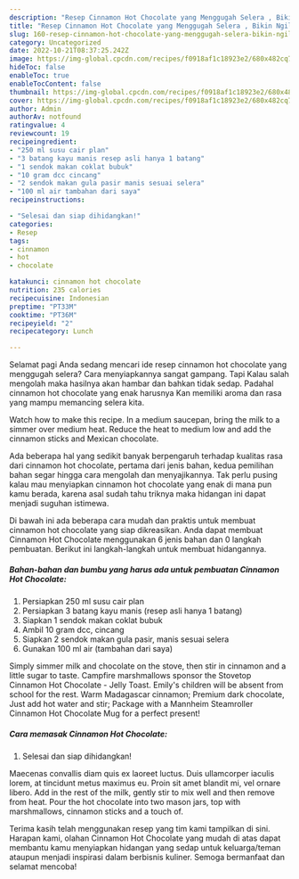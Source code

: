 ```yaml
---
description: "Resep Cinnamon Hot Chocolate yang Menggugah Selera , Bikin Ngiler"
title: "Resep Cinnamon Hot Chocolate yang Menggugah Selera , Bikin Ngiler"
slug: 160-resep-cinnamon-hot-chocolate-yang-menggugah-selera-bikin-ngiler
category: Uncategorized
date: 2022-10-21T08:37:25.242Z
image: https://img-global.cpcdn.com/recipes/f0918af1c18923e2/680x482cq70/cinnamon-hot-chocolate-foto-resep-utama.jpg
hideToc: false
enableToc: true
enableTocContent: false
thumbnail: https://img-global.cpcdn.com/recipes/f0918af1c18923e2/680x482cq70/cinnamon-hot-chocolate-foto-resep-utama.jpg
cover: https://img-global.cpcdn.com/recipes/f0918af1c18923e2/680x482cq70/cinnamon-hot-chocolate-foto-resep-utama.jpg
author: Admin
authorAv: notfound
ratingvalue: 4
reviewcount: 19
recipeingredient:
- "250 ml susu cair plan"
- "3 batang kayu manis resep asli hanya 1 batang"
- "1 sendok makan coklat bubuk"
- "10 gram dcc cincang"
- "2 sendok makan gula pasir manis sesuai selera"
- "100 ml air tambahan dari saya"
recipeinstructions:

- "Selesai dan siap dihidangkan!"
categories:
- Resep
tags:
- cinnamon
- hot
- chocolate

katakunci: cinnamon hot chocolate 
nutrition: 235 calories
recipecuisine: Indonesian
preptime: "PT33M"
cooktime: "PT36M"
recipeyield: "2"
recipecategory: Lunch

---
```



Selamat pagi Anda sedang mencari ide resep cinnamon hot chocolate yang menggugah selera? Cara menyiapkannya sangat gampang. Tapi Kalau salah mengolah maka hasilnya akan hambar dan bahkan tidak sedap. Padahal cinnamon hot chocolate yang enak harusnya Kan memiliki aroma dan rasa yang mampu memancing selera kita.


Watch how to make this recipe. In a medium saucepan, bring the milk to a simmer over medium heat. Reduce the heat to medium low and add the cinnamon sticks and Mexican chocolate.

Ada beberapa hal yang sedikit banyak berpengaruh terhadap kualitas rasa dari cinnamon hot chocolate, pertama dari jenis bahan, kedua pemilihan bahan segar hingga cara mengolah dan menyajikannya. Tak perlu pusing kalau mau menyiapkan cinnamon hot chocolate yang enak di mana pun kamu berada, karena asal sudah tahu triknya maka hidangan ini dapat menjadi suguhan istimewa.


Di bawah ini ada beberapa cara mudah dan praktis untuk membuat cinnamon hot chocolate yang siap dikreasikan. Anda dapat membuat Cinnamon Hot Chocolate menggunakan 6 jenis bahan dan 0 langkah pembuatan. Berikut ini langkah-langkah untuk membuat hidangannya.

<!--inarticleads1-->

##### Bahan-bahan dan bumbu yang harus ada untuk pembuatan Cinnamon Hot Chocolate:

1. Persiapkan 250 ml susu cair plan
1. Persiapkan 3 batang kayu manis (resep asli hanya 1 batang)
1. Siapkan 1 sendok makan coklat bubuk
1. Ambil 10 gram dcc, cincang
1. Siapkan 2 sendok makan gula pasir, manis sesuai selera
1. Gunakan 100 ml air (tambahan dari saya)


Simply simmer milk and chocolate on the stove, then stir in cinnamon and a little sugar to taste. Campfire marshmallows sponsor the Stovetop Cinnamon Hot Chocolate - Jelly Toast. Emily&#39;s children will be absent from school for the rest. Warm Madagascar cinnamon; Premium dark chocolate, Just add hot water and stir; Package with a Mannheim Steamroller Cinnamon Hot Chocolate Mug for a perfect present! 

<!--inarticleads2-->

##### Cara memasak Cinnamon Hot Chocolate:


1. Selesai dan siap dihidangkan!

Maecenas convallis diam quis ex laoreet luctus. Duis ullamcorper iaculis lorem, at tincidunt metus maximus eu. Proin sit amet blandit mi, vel ornare libero. Add in the rest of the milk, gently stir to mix well and then remove from heat. Pour the hot chocolate into two mason jars, top with marshmallows, cinnamon sticks and a touch of. 

Terima kasih telah menggunakan resep yang tim kami tampilkan di sini. Harapan kami, olahan Cinnamon Hot Chocolate yang mudah di atas dapat membantu kamu menyiapkan hidangan yang sedap untuk keluarga/teman ataupun menjadi inspirasi dalam berbisnis kuliner. Semoga bermanfaat dan selamat mencoba!
